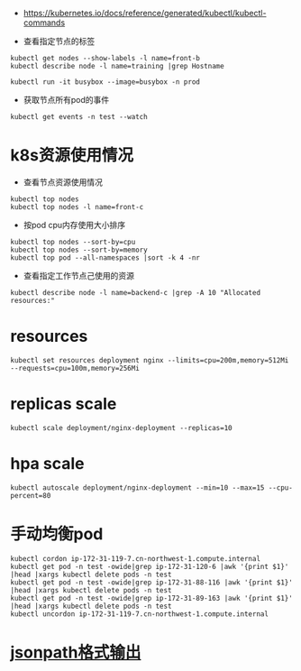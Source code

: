 * https://kubernetes.io/docs/reference/generated/kubectl/kubectl-commands

* 查看指定节点的标签
```
kubectl get nodes --show-labels -l name=front-b
kubectl describe node -l name=training |grep Hostname
```
```
kubectl run -it busybox --image=busybox -n prod
```

* 获取节点所有pod的事件
```
kubectl get events -n test --watch
```


# k8s资源使用情况
* 查看节点资源使用情况
```
kubectl top nodes
kubectl top nodes -l name=front-c
```
* 按pod cpu内存使用大小排序
```
kubectl top nodes --sort-by=cpu
kubectl top nodes --sort-by=memory
kubectl top pod --all-namespaces |sort -k 4 -nr
```
* 查看指定工作节点己使用的资源
```
kubectl describe node -l name=backend-c |grep -A 10 "Allocated resources:"
```

# resources
```
kubectl set resources deployment nginx --limits=cpu=200m,memory=512Mi --requests=cpu=100m,memory=256Mi
```

# replicas scale
```
kubectl scale deployment/nginx-deployment --replicas=10
```
# hpa scale
```
kubectl autoscale deployment/nginx-deployment --min=10 --max=15 --cpu-percent=80
```

# 手动均衡pod
```
kubectl cordon ip-172-31-119-7.cn-northwest-1.compute.internal
kubectl get pod -n test -owide|grep ip-172-31-120-6 |awk '{print $1}' |head |xargs kubectl delete pods -n test
kubectl get pod -n test -owide|grep ip-172-31-88-116 |awk '{print $1}' |head |xargs kubectl delete pods -n test
kubectl get pod -n test -owide|grep ip-172-31-89-163 |awk '{print $1}' |head |xargs kubectl delete pods -n test
kubectl uncordon ip-172-31-119-7.cn-northwest-1.compute.internal
```

# [jsonpath格式输出](https://kubernetes.io/zh-cn/docs/reference/kubectl/jsonpath/)
